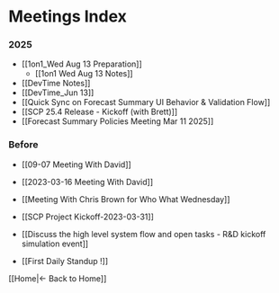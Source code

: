 # Meetings Index

### 2025
- [[1on1_Wed Aug 13 Preparation]]
	- [[1on1 Wed Aug 13 Notes]]
 - [[DevTime Notes]]
 - [[DevTime_Jun 13]]
 - [[Quick Sync on Forecast Summary UI Behavior & Validation Flow]]
 - [[SCP 25.4 Release - Kickoff (with Brett)]]
 - [[Forecast Summary Policies Meeting Mar 11 2025]]

### Before

- [[09-07 Meeting With David]]
    
- [[2023-03-16 Meeting With David]]
    
- [[Meeting With Chris Brown for Who What Wednesday]]
    
- [[SCP Project Kickoff-2023-03-31]]
    
- [[Discuss the high level system flow and open tasks - R&D kickoff simulation event]]
    
- [[First Daily Standup !]]
    

[[Home|← Back to Home]]
